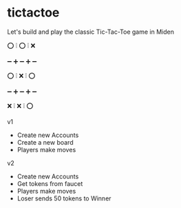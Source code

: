 # tictactoe

Let's build and play the classic Tic-Tac-Toe game in Miden

⭕ ❕ ⭕ ❕ ❌

➖ ➕ ➖ ➕ ➖

⭕ ❕ ⁣❌ ❕ ⭕

➖ ➕ ➖ ➕ ➖

❌ ❕ ❌ ❕ ⭕

v1
- Create new Accounts
- Create a new board
- Players make moves

v2
- Create new Accounts
- Get tokens from faucet
- Players make moves
- Loser sends 50 tokens to Winner
